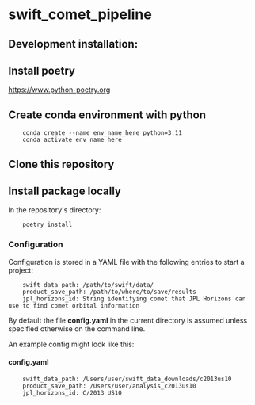 # swift_comet_pipeline

## Development installation:
## Install poetry
https://www.python-poetry.org

## Create conda environment with python
```
    conda create --name env_name_here python=3.11
    conda activate env_name_here
```

## Clone this repository

## Install package locally
In the repository's directory:
```
    poetry install
```

### Configuration
Configuration is stored in a YAML file with the following entries to start a project:
```
    swift_data_path: /path/to/swift/data/
    product_save_path: /path/to/where/to/save/results
    jpl_horizons_id: String identifying comet that JPL Horizons can use to find comet orbital information
```
By default the file **config.yaml** in the current directory is assumed unless specified otherwise on the command line.

An example config might look like this:
#### config.yaml
```
    swift_data_path: /Users/user/swift_data_downloads/c2013us10
    product_save_path: /Users/user/analysis_c2013us10
    jpl_horizons_id: C/2013 US10
```
